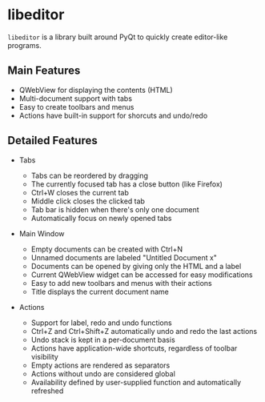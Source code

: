 libeditor
=========

`libeditor` is a library built around PyQt to quickly create
editor-like programs. 

Main Features
-------------

- QWebView for displaying the contents (HTML)
- Multi-document support with tabs
- Easy to create toolbars and menus
- Actions have built-in support for shorcuts and undo/redo


Detailed Features
----------------

- Tabs
  - Tabs can be reordered by dragging
  - The currently focused tab has a close button (like Firefox)
  - Ctrl+W closes the current tab
  - Middle click closes the clicked tab
  - Tab bar is hidden when there's only one document
  - Automatically focus on newly opened tabs
  
- Main Window
  - Empty documents can be created with Ctrl+N
  - Unnamed documents are labeled "Untitled Document x"
  - Documents can be opened by giving only the HTML and a label
  - Current QWebView widget can be accessed for easy modifications
  - Easy to add new toolbars and menus with their actions
  - Title displays the current document name
  
- Actions
  - Support for label, redo and undo functions
  - Ctrl+Z and Ctrl+Shift+Z automatically undo and redo the last actions
  - Undo stack is kept in a per-document basis
  - Actions have application-wide shortcuts, regardless of toolbar visibility
  - Empty actions are rendered as separators
  - Actions without undo are considered global
  - Availability defined by user-supplied function and automatically refreshed
